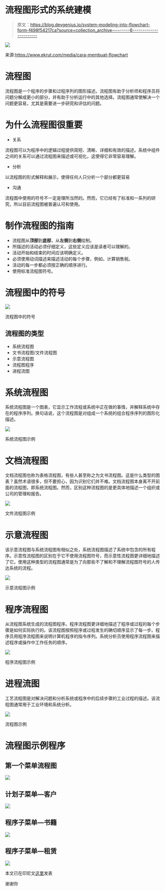 # 流程图形式的系统建模

> 原文：<https://blog.devgenius.io/system-modeling-into-flowchart-form-f498f54217ca?source=collection_archive---------6----------------------->

![](img/58d18b071e7053634a8ffb866f92fac0.png)

来源:https://www.ekrut.com/media/cara-membuat-flowchart

# 流程图

流程图是一个程序的步骤和过程序列的图形描述。流程图有助于分析师和程序员将问题分解成更小的部分，并有助于分析运行中的其他选择。流程图通常使解决一个问题更容易，尤其是需要进一步研究和评估的问题。

# 为什么流程图很重要

*   关系

流程图可以为程序中的逻辑过程提供简短、清晰、详细和有效的描述。系统中组件之间的关系可以通过流程图来描述或可视化，这使得它非常容易理解。

*   分析

以流程图的形式解释和展示，使得任何人只分析一个部分都更容易

*   沟通

流程图中使用的符号不一定是理所当然的。然而，它已经有了标准和一系列的研究，所以目前流程图被普遍认可和使用。

# 制作流程图的指南

*   流程图从**顶部**到**底部**，从**左侧**到**右侧**绘制。
*   所描述的活动必须仔细定义，这些定义应该是读者可以理解的。
*   活动开始和结束的时间应该明确定义。
*   必须使用动词描述来描述活动的每个步骤，例如，计算销售税。
*   活动的每一步都必须按正确的顺序进行。
*   使用标准流程图符号。

# 流程图中的符号

![](img/1621aba2f6cbe79cd2ebb7ceaa70c952.png)

流程图中的符号

## 流程图的类型

*   系统流程图
*   文书流程图/文件流程图
*   示意流程图
*   流程图程序
*   进程流图

# 系统流程图

系统流程图是一个图表，它显示工作流程或系统中正在做的事情，并解释系统中存在的程序序列。换句话说，这个流程图是对组成一个系统的组合程序序列的图形化描述。

![](img/a046f434f1cd6e2ba945e56de37d1b55.png)

系统流程图示例

# 文档流程图

文档流程图也称为表格流程图，有些人甚至称之为文书流程图。这是什么类型的图表？虽然术语很多，但不要担心，因为识别它们并不难。文档流程图本身离不开前面的流程图，即系统流程图。然而，区别这种流程图的是更具体地描述一个组织或公司的管理和报告。

![](img/5ad841fa93cbab733009e2306057dda7.png)

文件流程图示例

# 示意流程图

该示意流程图与系统流程图有相似之处，系统流程图描述了系统中包含的所有程序。示意性流程图的区别在于它不使用流程图符号，而示意性流程图更详细地描述了它。使用这种类型的流程图通常是为了向那些不了解和不理解流程图符号的人传达系统的流程。

![](img/07b960986fd24eac3f008b5daa71038e.png)

示意流程图示例

# 程序流程图

从流程图系统生成的流程图程序。程序流程图更详细地描述了程序或过程的每个步骤是如何实际执行的。该流程图按照程序或过程发生的确切顺序显示了每一步。程序员用程序流程图来说明计算机程序的指令序列。系统分析员使用程序流程图来描述程序或操作中工作任务的顺序。

![](img/4e3e03a3adbe219e12dc5d2d2a121edd.png)

程序流程图示例

# 进程流图

工艺流程图是对解决问题和分析系统或程序中的后续步骤的工业过程的描述。该流程图通常用于工业环境和系统分析。

![](img/648185e2fd1114d6583ee1fbfd85c77c.png)

流程图示例

# 流程图示例程序

## 第一个菜单流程图

![](img/6f98c13cf4c85727de2134cd41409200.png)

## 计划子菜单—客户

![](img/24325e5424247ddff7640cc71256a1e8.png)

## 程序子菜单—书籍

![](img/8c376ccbc5e0bcf1630cf0573f8f9092.png)

## 程序子菜单—租赁

![](img/c656780228b011a07b3416661be19722.png)

本文已在印尼文[这里](https://agungprabowo8800.medium.com/pemodelam-sistem-kedalam-bentuk-flowchart-2ee7377c3e9f)发表

谢谢你